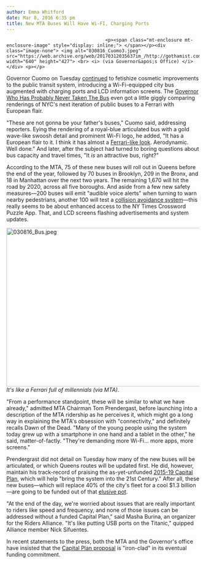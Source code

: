 ```yaml
---
author: Emma Whitford
date: Mar 8, 2016 6:35 pm
title: New MTA Buses Will Have Wi-FI, Charging Ports
---
```


	
										<p><span class="mt-enclosure mt-enclosure-image" style="display: inline;"> </span></p><div class="image-none"> <img alt="030816_Cuomo3.jpeg" src="https://web.archive.org/web/20170312035637im_/http://gothamist.com/attachments/nyc_ewhitford/030816_Cuomo3.jpeg" width="640" height="427"> <br> <i> (via Governor&apos;s Office) </i></div> <p></p>

<p>Governor Cuomo on Tuesday <a href="https://web.archive.org/web/20170312035637/http://gothamist.com/2016/01/08/subway_facelift_shutdown.php">continued</a> to fetishize cosmetic improvements to the public transit system, introducing a Wi-Fi-equipped city bus augmented with charging ports and LCD information screens. The <a href="https://web.archive.org/web/20170312035637/http://gothamist.com/2015/08/25/cuomo_bus_ted.php">Governor Who Has Probably Never Taken The Bus</a> even got a little giggly comparing renderings of NYC&apos;s next iteration of public buses to a Ferrari with European flair. </p>

<p>&quot;These are not gonna be your father&apos;s buses,&quot; Cuomo said, addressing reporters. Eying the rendering of a royal-blue articulated bus with a gold wave-like swoosh detail and prominent Wi-Fi logo, he added, &quot;It has a European flair to it. I think it has almost a <a href="https://web.archive.org/web/20170312035637/https://www.google.com/search?q=blue+ferrari&amp;espv=2&amp;biw=1588&amp;bih=905&amp;tbm=isch&amp;imgil=R3hdBhbP4-_uXM%253A%253Brq69awVjHOQLQM%253Bhttp%25253A%25252F%25252Fwww.thesupercars.org%25252Fferrari%25252Fblue-ferrari%25252F&amp;source=iu&amp;pf=m&amp;fir=R3hdBhbP4-_uXM%253A%252Crq69awVjHOQLQM%252C_&amp;usg=__BQP3hhc7Z-cRROeWnEMUs3UTGA0%3D&amp;ved=0ahUKEwjEleS24LHLAhUBcj4KHbNJDQIQyjcILw&amp;ei=ex7fVoTsAoHk-QGzk7UQ#imgrc=R3hdBhbP4-_uXM%3A">Ferrari-like look</a>. Aerodynamic. Well done.&quot; And later, after the subject had turned to boring questions about bus capacity and travel times, &quot;It <em>is</em> an attractive bus, right?&quot; </p>

<p>According to the MTA, 75 of these new buses will roll out in Queens before the end of the year, followed by 70 buses in Brooklyn, 209 in the Bronx, and 18 in Manhattan over the next two years. The remaining 1,670 will hit the road by 2020, across all five boroughs. And aside from a few new safety measures&#x2014;200 buses will emit &quot;audible voice alerts&quot; when turning to warn nearby pedestrians, another 100 will test a <a href="https://web.archive.org/web/20170312035637/http://abc7ny.com/traffic/mta-testing-new-safety-technology-on-buses/1011492/">collision avoidance system</a>&#x2014;this really seems to be about enhanced access to the NY Times Crossword Puzzle App. That, and LCD screens flashing advertisements and system updates. </p>

<p><span class="mt-enclosure mt-enclosure-image" style="display: inline;"> </span></p><div class="image-none"> <img alt="030816_Bus.jpeg" src="https://web.archive.org/web/20170312035637im_/http://gothamist.com/attachments/nyc_ewhitford/030816_Bus.jpeg" width="640" height="414"> <br> <i> It&apos;s like a Ferrari full of millennials (via MTA). </i></div> <p></p>

<p>&quot;From a performance standpoint, these will be similar to what we have already,&quot; admitted MTA Chairman Tom Prendergast, before launching into a description of the MTA ridership as he perceives it, which might go a long way in explaining the MTA&apos;s obsession with &quot;connectivity,&quot; and definitely recalls Dawn of the Dead. &quot;Many of the young people using the system today grew up with a smartphone in one hand and a tablet in the other,&quot; he said, matter-of-factly. &quot;They&apos;re demanding more Wi-Fi... more apps, more screens.&quot; </p>

<p>Prendergrast did not detail on Tuesday how many of the new buses will be articulated, or which Queens routes will be updated first. He did, however, maintain his track-record of praising the as-yet-unfunded <a href="https://web.archive.org/web/20170312035637/http://gothamist.com/2016/01/26/report_cuomos_budget_punts_on_mta_c.php">2015-19 Capital Plan</a>, which will help &quot;bring the system into the 21st Century.&quot; After all, these new buses&#x2014;which will replace 40% of the city&apos;s fleet for a cool $1.3 billion&#x2014;are going to be funded out of that <a href="https://web.archive.org/web/20170312035637/http://gothamist.com/2016/02/26/state_on_cuomos_26_billion_mta_plan.php">elusive pot</a>. </p>

<p>&quot;At the end of the day, we&apos;re worried about issues that are really important to riders like speed and frequency, and none of those issues can be addressed without a funded Capital Plan,&quot; said Masha Burina, an organizer for the Riders Alliance. &quot;It&apos;s like putting USB ports on the Titanic,&quot; quipped Alliance member Nick Sifuentes. </p>

<p>In recent statements to the press, both the MTA and the Governor&apos;s office have insisted that the <a href="https://web.archive.org/web/20170312035637/http://gothamist.com/2015/10/10/at_last_cuomo_and_de_blasio_have_ag.php">Capital Plan proposal</a> is &quot;iron-clad&quot; in its eventual funding commitment.</p>					
										
									
				